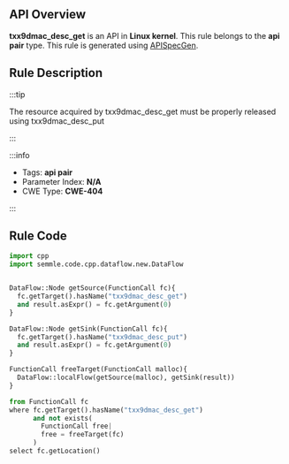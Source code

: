 ---
---


## API Overview
**txx9dmac_desc_get** is an API in **Linux kernel**. This rule belongs to the **api pair** type. This rule is generated using [APISpecGen](../../tools/APISpecGen).
## Rule Description

:::tip

The resource acquired by txx9dmac_desc_get must be properly released using txx9dmac_desc_put

:::

:::info

- Tags: **api pair**
- Parameter Index: **N/A**
- CWE Type: **CWE-404**

:::

## Rule Code
```python
import cpp
import semmle.code.cpp.dataflow.new.DataFlow


DataFlow::Node getSource(FunctionCall fc){
  fc.getTarget().hasName("txx9dmac_desc_get")
  and result.asExpr() = fc.getArgument(0)
}

DataFlow::Node getSink(FunctionCall fc){
  fc.getTarget().hasName("txx9dmac_desc_put")
  and result.asExpr() = fc.getArgument(0)
}

FunctionCall freeTarget(FunctionCall malloc){
  DataFlow::localFlow(getSource(malloc), getSink(result))
}

from FunctionCall fc
where fc.getTarget().hasName("txx9dmac_desc_get")
      and not exists(
        FunctionCall free| 
        free = freeTarget(fc)
      )
select fc.getLocation()

    
```